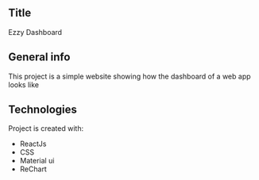 ## Title

Ezzy Dashboard

## General info

This project is a simple website showing how the dashboard of a web app looks like

## Technologies

Project is created with:

- ReactJs
- CSS
- Material ui
- ReChart
